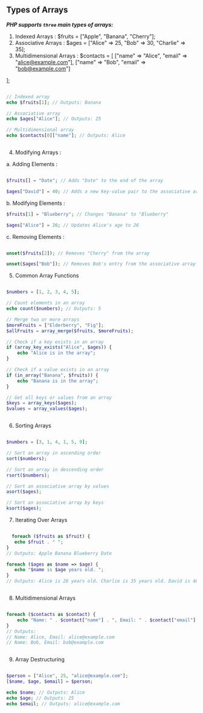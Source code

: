 ## Types of Arrays
   
***PHP supports `three` main types of arrays:***
1. Indexed Arrays : $fruits = ["Apple", "Banana", "Cherry"];
2. Associative Arrays : $ages = ["Alice" => 25, "Bob" => 30, "Charlie" => 35];
3. Multidimensional Arrays : $contacts = [
    ["name" => "Alice", "email" => "alice@example.com"],
    ["name" => "Bob", "email" => "bob@example.com"]

];

```php

// Indexed array
echo $fruits[1]; // Outputs: Banana

// Associative array
echo $ages["Alice"]; // Outputs: 25

// Multidimensional array
echo $contacts[0]["name"]; // Outputs: Alice



```

4. Modifying Arrays :

a. Adding Elements :

```php

$fruits[] = "Date"; // Adds "Date" to the end of the array

$ages["David"] = 40; // Adds a new key-value pair to the associative array

```

b. Modifying Elements :

```php
$fruits[1] = "Blueberry"; // Changes "Banana" to "Blueberry"

$ages["Alice"] = 26; // Updates Alice's age to 26

```

c. Removing Elements : 

```php

unset($fruits[2]); // Removes "Cherry" from the array

unset($ages["Bob"]); // Removes Bob's entry from the associative array


```

5. Common Array Functions


```php

$numbers = [1, 2, 3, 4, 5];

// Count elements in an array
echo count($numbers); // Outputs: 5

// Merge two or more arrays
$moreFruits = ["Elderberry", "Fig"];
$allFruits = array_merge($fruits, $moreFruits);

// Check if a key exists in an array
if (array_key_exists("Alice", $ages)) {
    echo "Alice is in the array";
}

// Check if a value exists in an array
if (in_array("Banana", $fruits)) {
    echo "Banana is in the array";
}

// Get all keys or values from an array
$keys = array_keys($ages);
$values = array_values($ages);



```

6. Sorting Arrays

```php

$numbers = [3, 1, 4, 1, 5, 9];

// Sort an array in ascending order
sort($numbers);

// Sort an array in descending order
rsort($numbers);

// Sort an associative array by values
asort($ages);

// Sort an associative array by keys
ksort($ages);


```

7. Iterating Over Arrays

 ```php

   foreach ($fruits as $fruit) {
    echo $fruit . " ";
}
// Outputs: Apple Banana Blueberry Date

foreach ($ages as $name => $age) {
    echo "$name is $age years old. ";
}
// Outputs: Alice is 26 years old. Charlie is 35 years old. David is 40 years old.



```


8. Multidimensional Arrays

```php

foreach ($contacts as $contact) {
    echo "Name: " . $contact["name"] . ", Email: " . $contact["email"] . "\n";
}
// Outputs:
// Name: Alice, Email: alice@example.com
// Name: Bob, Email: bob@example.com



```

9. Array Destructuring

```php

$person = ["Alice", 25, "alice@example.com"];
[$name, $age, $email] = $person;

echo $name; // Outputs: Alice
echo $age; // Outputs: 25
echo $email; // Outputs: alice@example.com


```


